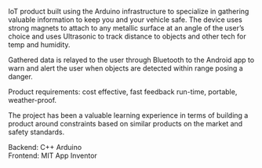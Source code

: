 IoT product built using the Arduino infrastructure to specialize in gathering valuable information to keep you and
your vehicle safe. The device uses strong magnets to attach to any metallic surface at an angle of the user’s choice and uses Ultrasonic
to track distance to objects and other tech for temp and humidity.

Gathered data is relayed to the user through Bluetooth to the Android app to warn and alert the user when objects are detected within range posing a danger.

Product requirements: cost effective, fast feedback run-time, portable, weather-proof. 

The project has been a valuable learning experience in terms of building a product around constraints based on similar products on the
market and safety standards.

Backend: C++ Arduino  
Frontend: MIT App Inventor
